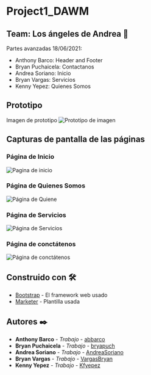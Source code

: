 # Project1_DAWM

## Team: Los ángeles de Andrea 🚀

Partes avanzadas 18/06/2021:
- Anthony Barco: Header and Footer
- Bryan Puchaicela: Contactanos
- Andrea Soriano: Inicio
- Bryan Vargas: Servicios
- Kenny Yepez: Quienes Somos

## Prototipo
Imagen de prototipo
<img src="/img/diseño.png" alt="Prototipo de imagen"/>

## Capturas de pantalla de las páginas

### Página de Inicio
<img src="/img/pagInicio.png" alt="Pagina de inicio">

### Página de Quienes Somos
<img src="/img/pagQuienes.png" alt="Página de Quiene">

### Página de Servicios
<img src="/img/pagServicios.png" alt="Página de Servicios">

### Página de conctátenos
<img src="/img/pagContactos.png" alt="Página de conctátenos">

## Construido con 🛠️

* [Bootstrap](https://getbootstrap.com/) - El framework web usado
* [Marketer](https://uicookies.com/downloads/marketer-bootstrap-html5-advertising-agency-website-template/) - Plantilla usada


## Autores ✒️
* **Anthony Barco** - *Trabajo* - [abbarco](https://github.com/abbarco)
* **Bryan Puchaicela** - *Trabajo* - [bryapuch](https://github.com/bryapuch)
* **Andrea Soriano** - *Trabajo* - [AndreaSoriano](https://github.com/AndreaSoriano)
* **Bryan Vargas** - *Trabajo* - [VargasBryan](https://github.com/VargasBryan)
* **Kenny Yepez** - *Trabajo* - [Kfyepez](https://github.com/Kfyepez)